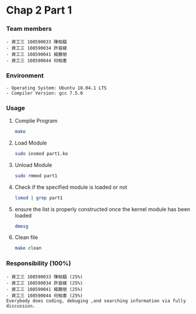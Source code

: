 # Chap 2 Part 1

### Team members
    - 資工三 108590033 陳柏錩
    - 資工三 108590034 許晉緯
    - 資工三 108590041 楊勝朋
    - 資工三 108590044 何柏憲

### Environment
    - Operating System: Ubuntu 18.04.1 LTS
    - Compiler Version: gcc 7.5.0

### Usage
1. Complie Program
    ```bash
    make
    ```

2. Load Module
    ```bash
    sudo insmod part1.ko
    ```

3. Unload Module
    ```bash
    sudo rmmod part1
    ```

4. Check if the specified module is loaded or not
    ```bash
    lsmod | grep part1
    ```

5. ensure the list is properly constructed once the kernel module has been loaded
    ```bash
    dmesg
    ```

6. Clean file
    ```bash
    make clean
    ```

### Responsibility (100%)
    - 資工三 108590033 陳柏錩 (25%)
    - 資工三 108590034 許晉緯 (25%)
    - 資工三 108590041 楊勝朋 (25%)
    - 資工三 108590044 何柏憲 (25%)
    Everybody does coding, debuging ,and searching information via fully discussion.